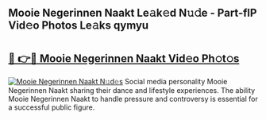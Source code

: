 ## Mooie Negerinnen Naakt Le𝚊k𝚎d N𝚞𝚍e - Part-flP Vid𝚎o Photos Le𝚊ks qymyu

# <h2><a href="http://fb0ujr.evod.top/?m=Mooie+Negerinnen+Naakt">🔗 👉🔴 Mooie Negerinnen Naakt Vid𝚎o Ph𝚘t𝚘s</a></h2>

[![Mooie Negerinnen Naakt N𝚞d𝚎s](https://i.imgur.com/8V9OHl7.gif)](http://fb0ujr.evod.top/?m=Mooie+Negerinnen+Naakt)
Social media personality Mooie Negerinnen Naakt sharing their dance and lifestyle experiences. The ability Mooie Negerinnen Naakt to handle pressure and controversy is essential for a successful public figure. 
